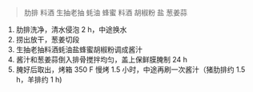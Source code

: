 > 肋排 料酒 生抽老抽 蚝油 蜂蜜 料酒 胡椒粉 盐 葱姜蒜

1. 肋排洗净，清水侵泡 2 h，中途换水
2. 捞出放干，葱姜切段
3. 生抽老抽料酒蚝油盐蜂蜜胡椒粉调成酱汁
4. 酱汁和葱姜蒜倒入排骨搅拌均匀，盖上保鲜膜腌制 24 h
5. 腌好后取出，烤箱 350 F 慢烤 1.5 小时，中途再刷一次酱汁（猪肋排约 1.5 h，羊排约 1 h)